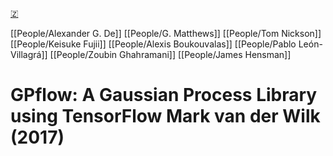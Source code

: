 [🇿](zotero://select/groups/5372906/items/EPYMZ7DU)

[[People/Alexander G. De]] [[People/G. Matthews]] [[People/Tom Nickson]] [[People/Keisuke Fujii]] [[People/Alexis Boukouvalas]] [[People/Pablo León-Villagrá]] [[People/Zoubin Ghahramani]] [[People/James Hensman]] 
# GPflow: A Gaussian Process Library using TensorFlow Mark van der Wilk (2017)

